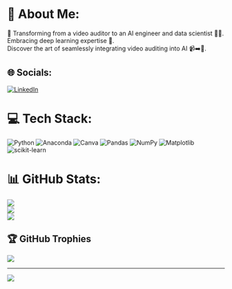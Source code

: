 # 💫 About Me:
🎥 Transforming from a video auditor to an AI engineer and data scientist 🤖🧠. <br>Embracing deep learning expertise 🚀. <br>Discover the art of seamlessly integrating video auditing into AI 📹➡️🤖.


## 🌐 Socials:
[![LinkedIn](https://img.shields.io/badge/LinkedIn-%230077B5.svg?logo=linkedin&logoColor=white)](https://linkedin.com/in/https://www.linkedin.com/in/dharick-anvar) 

# 💻 Tech Stack:
![Python](https://img.shields.io/badge/python-3670A0?style=for-the-badge&logo=python&logoColor=ffdd54) ![Anaconda](https://img.shields.io/badge/Anaconda-%2344A833.svg?style=for-the-badge&logo=anaconda&logoColor=white) ![Canva](https://img.shields.io/badge/Canva-%2300C4CC.svg?style=for-the-badge&logo=Canva&logoColor=white) ![Pandas](https://img.shields.io/badge/pandas-%23150458.svg?style=for-the-badge&logo=pandas&logoColor=white) ![NumPy](https://img.shields.io/badge/numpy-%23013243.svg?style=for-the-badge&logo=numpy&logoColor=white) ![Matplotlib](https://img.shields.io/badge/Matplotlib-%23ffffff.svg?style=for-the-badge&logo=Matplotlib&logoColor=black) ![scikit-learn](https://img.shields.io/badge/scikit--learn-%23F7931E.svg?style=for-the-badge&logo=scikit-learn&logoColor=white)
# 📊 GitHub Stats:
![](https://github-readme-stats.vercel.app/api?username=dharickanvar&theme=dark&hide_border=false&include_all_commits=false&count_private=false)<br/>
![](https://github-readme-streak-stats.herokuapp.com/?user=dharickanvar&theme=dark&hide_border=false)<br/>
![](https://github-readme-stats.vercel.app/api/top-langs/?username=dharickanvar&theme=dark&hide_border=false&include_all_commits=false&count_private=false&layout=compact)

## 🏆 GitHub Trophies
![](https://github-profile-trophy.vercel.app/?username=dharickanvar&theme=radical&no-frame=false&no-bg=true&margin-w=4)

---
[![](https://visitcount.itsvg.in/api?id=dharickanvar&icon=0&color=0)](https://visitcount.itsvg.in)

<!-- Proudly created with GPRM ( https://gprm.itsvg.in ) -->

